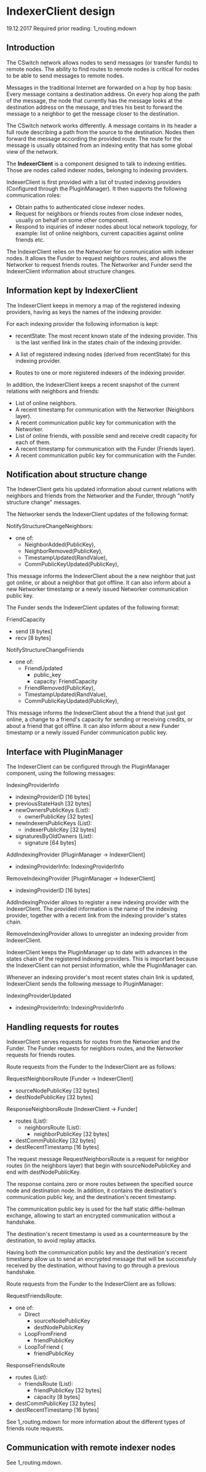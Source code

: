 
# IndexerClient design

19.12.2017
Required prior reading: 1_routing.mdown


## Introduction

The CSwitch network allows nodes to send messages (or transfer funds) to remote
nodes. The ability to find routes to remote nodes is critical for nodes to be
able to send messages to remote nodes.

Messages in the traditional Internet are forwarded on a hop by hop basis: Every
message contains a destination address. On every hop along the path of the
message, the node that currently has the message looks at the destination
address on the message, and tries his best to forward the message to a
neighbor to get the message closer to the destination.

The CSwitch network works differently. A message contains in its header a full
route describing a path from the source to the destination. Nodes then forward
the message according the provided route. The route for the message is usually
obtained from an indexing entity that has some global view of the network.


The **IndexerClient** is a component designed to talk to indexing entities. Those
are nodes called indexer nodes, belonging to indexing providers. 

IndexerClient is first provided with a list of trusted indexing providers
(Configured through the PluginManager). It then supports the following
communication roles:

- Obtain paths to authenticated close indexer nodes.
- Request for neighbors or friends routes from close indexer nodes, usually on
    behalf on some other component.
- Respond to inquiries of indexer nodes about local network topology, for example:
    list of online neighbors, current capacities against online friends etc.


The IndexerClient relies on the Networker for communication with indexer nodes.
It allows the Funder to request neighbors routes, and allows the Networker to
request friends routes. The Networker and Funder send the IndexerClient
information about structure changes.


## Information kept by IndexerClient


The IndexerClient keeps in memory a map of the registered indexing providers,
having as keys the names of the indexing provider.

For each indexing provider the following information is kept:

- recentState: The most recent known state of the indexing provider. This is
    the last verified link in the states chain of the indexing provider.

- A list of registered indexing nodes (derived from recentState) for this
    indexing provider.

- Routes to one or more registered indexers of the indexing provider.


In addition, the IndexerClient keeps a recent snapshot of the current relations
with neighbors and friends:

- List of online neighbors.
- A recent timestamp for communication with the Networker (Neighbors layer).
- A recent communication public key for communication with the Networker.
- List of online friends, with possible send and receive credit capacity for
    each of them.
- A recent timestamp for communication with the Funder (Friends layer).
- A recent communication public key for communication with the Funder.


## Notification about structure change

The IndexerClient gets his updated information about current relations with
neighbors and friends from the Networker and the Funder, through "notify
structure change" messages.

The Networker sends the IndexerClient updates of the following format:


NotifyStructureChangeNeighbors:

- one of:
    - NeighborAdded(PublicKey),
    - NeighborRemoved(PublicKey),
    - TimestampUpdated(RandValue),
    - CommPublicKeyUpdated(PublicKey),

This message informs the IndexerClient about the a new neighbor that just got
online, or about a neighbor that got offline. It can also inform about a new
Networker timestamp or a newly issued Networker communication public key.

The Funder sends the IndexerClient updates of the following format:

FriendCapacity

- send [8 bytes]
- recv [8 bytes]

NotifyStructureChangeFriends

- one of:
    - FriendUpdated
        - public_key
        - capacity: FriendCapacity
    - FriendRemoved(PublicKey),
    - TimestampUpdated(RandValue),
    - CommPublicKeyUpdated(PublicKey),

This message informs the IndexerClient about the a friend that just got online,
a change to a friend's capacity for sending or receiving credits, or about a
friend that got offline. It can also inform about a new Funder timestamp or
a newly issued Funder communication public key.


## Interface with PluginManager

The IndexerClient can be configured through the PluginManager component, using
the following messages:

IndexingProviderInfo

- indexingProviderID  [16 bytes]
- previousStateHash     [32 bytes] 
- newOwnersPublicKeys (List):
    - ownerPublicKey [32 bytes]
- newIndexersPublicKeys (List):
    - indexerPublicKey [32 bytes]
- signaturesByOldOwners (List):
    - signature [64 bytes]


AddIndexingProvider [PluginManager -> IndexerClient]

- indexingProviderInfo: IndexingProviderInfo


RemoveIndexingProvider [PluginManager -> IndexerClient]

- indexingProviderID  [16 bytes]


AddIndexingProvider allows to register a new indexing provider with the
IndexerClient. The provided information is the name of the indexing provider,
together with a recent link from the indexing provider's states chain.

RemoveIndexingProvider allows to unregister an indexing provider from
IndexerClient.


IndexerClient keeps the PluginManager up to date with advances in the states
chain of the registered indexing providers. This is important because the
IndexerClient can not persist information, while the PluginManager can.

Whenever an indexing provider's most recent states chain link is updated,
IndexerClient sends the following message to PluginManager:


IndexingProviderUpdated

- indexingProviderInfo: IndexingProviderInfo


## Handling requests for routes

IndexerClient serves requests for routes from the Networker and
the Funder. The Funder requests for neighbors routes, and the Networker requests
for friends routes.

Route requests from the Funder to the IndexerClient are as follows:

RequestNeighborsRoute [Funder -> IndexerClient]

- sourceNodePublicKey   [32 bytes]
- destNodePublicKey     [32 bytes]


ResponseNeighborsRoute  [IndexerClient -> Funder]

- routes (List):
    - neighborsRoute (List):
        - neighborPublicKey     [32 bytes]
- destCommPublicKey             [32 bytes]
- destRecentTimestamp           [16 bytes]


The request message RequestNeighborsRoute is a request for neighbor routes (in
the neighbors layer) that begin with sourceNodePublicKey and end with
destNodePublicKey.

The response contains zero or more routes between the specified source node and
destination node. In addition, it contains the destination's communication
public key, and the destination's recent timestamp. 

The communication public key is used for the half static diffie-hellman
exchange, allowing to start an encrypted communication without a handshake.

The destination's recent timestamp is used as a countermeasure by the
destination, to avoid replay attacks.

Having both the communication public key and the destination's recent timestamp
allow us to send an encrypted message that will be successfuly received by the
destination, without having to go through a previous handshake.


Route requests from the Funder to the IndexerClient are as follows:

RequestFriendsRoute:

- one of:
    - Direct
        - sourceNodePublicKey
        - destNodePublicKey
    - LoopFromFriend
        - friendPublicKey
    - LoopToFriend {
        - friendPublicKey

ResponseFriendsRoute

- routes (List):
    - friendsRoute (List):
        - friendPublicKey       [32 bytes]
        - capacity              [8 bytes]
- destCommPublicKey             [32 bytes]
- destRecentTimestamp           [16 bytes]


See 1_routing.mdown for more information about the different types of friends
route requests.


## Communication with remote indexer nodes

See 1_routing.mdown.

